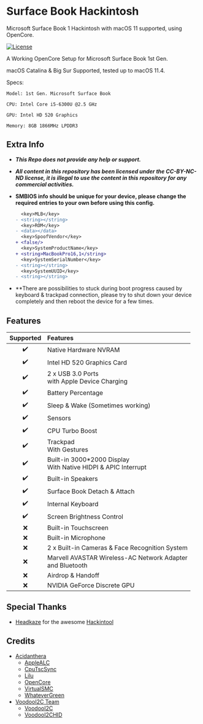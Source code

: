 # Surface Book Hackintosh
 Microsoft Surface Book 1 Hackintosh with macOS 11 supported, using OpenCore.

[![License](https://img.shields.io/badge/License-CC--BY--NC--ND-orange)](/LICENSE)

A Working OpenCore Setup for Microsoft Surface Book 1st Gen.

macOS Catalina & Big Sur Supported, tested up to macOS 11.4.

Specs:


    Model: 1st Gen. Microsoft Surface Book

    CPU: Intel Core i5-6300U @2.5 GHz

    GPU: Intel HD 520 Graphics

    Memory: 8GB 1866MHz LPDDR3

## Extra Info

- ***This Repo does not provide any help or support.***

- ***All content in this repository has been licensed under the CC-BY-NC-ND license, it is illegal to use the content in this repository for any commercial activities.***

- **SMBIOS info should be unique for your device, please change the required entries to your own before using this config.**
  
  ```diff
    <key>MLB</key>
  - <string></string>
    <key>ROM</key>
  - <data></data>
    <key>SpoofVendor</key>
  + <false/>
    <key>SystemProductName</key>
  + <string>MacBookPro16,1</string>
    <key>SystemSerialNumber</key>
  - <string></string>
    <key>SystemUUID</key>
  - <string></string>
  ```

- **There are possibilities to stuck during boot progress caused by keyboard & trackpad connection, please try to shut down your device completely and then reboot the device for a few times.



## Features

| Supported | Features                                                                 |
| :-------: | :----------------------------------------------------------------------- |
|     ✔️     | Native Hardware NVRAM                                                    |
|     ✔️     | Intel HD 520 Graphics Card                                               |
|     ✔️     | 2 x USB 3.0 Ports</br>with Apple Device Charging                             |
|     ✔️     | Battery Percentage                                                       |
|     ✔️     | Sleep & Wake (Sometimes working)                                                |
|     ✔️     | Sensors                                                                  |
|     ✔️     | CPU Turbo Boost                                                  |
|     ✔️     | Trackpad</br>With Gestures                                                |
|     ✔️     | Built-in 3000*2000 Display</br>With Native HIDPI & APIC Interrupt |
|     ✔️     | Built-in Speakers                                       |
|     ✔️     | Surface Book Detach & Attach                          |
|     ✔️     | Internal Keyboard                                                  |
|     ✔️     | Screen Brightness Control                                             |
|     ❌     | Built-in Touchscreen                                                             |
|     ❌     | Built-in Microphone                                                             |
|     ❌     | 2 x Built-in Cameras & Face Recognition System                             |
|     ❌     | Marvell AVASTAR Wireless-AC Network Adapter</br>and Bluetooth      |
|     ❌     | Airdrop & Handoff                                                             |
|     ❌     | NVIDIA GeForce Discrete GPU                                                  |

## Special Thanks

- [Headkaze](https://github.com/headkaze) for the awesome [Hackintool](https://github.com/headkaze/Hackintool)

## Credits

- [Acidanthera](https://github.com/acidanthera)
  - [AppleALC](https://github.com/acidanthera/AppleALC)
  - [CpuTscSync](https://github.com/acidanthera/CpuTscSync)
  - [Lilu](https://github.com/acidanthera/Lilu)
  - [OpenCore](https://github.com/acidanthera/OpenCorePkg)
  - [VirtualSMC](https://github.com/acidanthera/VirtualSMC)
  - [WhateverGreen](https://github.com/acidanthera/WhateverGreen)
- [VoodooI2C Team](https://github.com/VoodooI2C)
  - [VoodooI2C](https://github.com/VoodooI2C/VoodooI2C)
  - [VoodooI2CHID](https://github.com/VoodooI2C/VoodooI2C)
